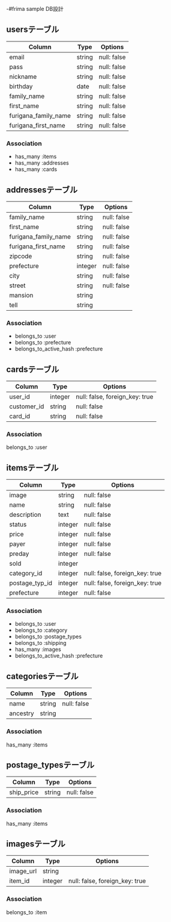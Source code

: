 -#frima sample DB設計
## usersテーブル
|Column|Type|Options|
|------|----|-------|
|email|string|null: false|
|pass|string|null: false|
|nickname|string|null: false|
|birthday|date|null: false|
|family_name|string|null: false|
|first_name|string|null: false|
|furigana_family_name|string|null: false|
|furigana_first_name|string|null: false|
### Association
- has_many :items
- has_many :addresses
- has_many :cards

## addressesテーブル
|Column|Type|Options|
|------|----|-------|
|family_name|string|null: false|
|first_name|string|null: false|
|furigana_family_name|string|null: false|
|furigana_first_name|string|null: false|
|zipcode|string|null: false|
|prefecture|integer|null: false|
|city|string|null: false|
|street|string|null: false|
|mansion|string|
|tell|string|
### Association
- belongs_to :user
- belongs_to :prefecture
- belongs_to_active_hash :prefecture

## cardsテーブル
<!-- gem Payjpを使う -->
|Column|Type|Options|
|------|----|-------|
|user_id|integer|null: false, foreign_key: true|
|customer_id|string|null: false|
|card_id|string|null: false|
### Association
belongs_to :user

## itemsテーブル
|Column|Type|Options|
|------|----|-------|
|image|string|null: false|
|name|string|null: false|
|description|text|null: false|
|status|integer|null: false| <!-- enumを使う -->
|price|integer|null: false|
|payer|integer|null: false| <!-- enumを使う -->
|preday|integer|null: false| <!-- enumを使う -->
|sold|integer|
|category_id|integer|null: false, foreign_key: true|
|postage_typ_id|integer|null: false, foreign_key: true|
|prefecture|integer|null: false|

### Association
- belongs_to :user
- belongs_to :category
- belongs_to :postage_types
- belongs_to :shipping
- has_many :images
- belongs_to_active_hash :prefecture

## categoriesテーブル
|Column|Type|Options|
|------|----|-------|
|name|string|null: false|
|ancestry|string|
### Association
has_many :items

<!-- prefecturesモデルはある。gem  active hash-->

## postage_typesテーブル
|Column|Type|Options|
|------|----|-------|
|ship_price|string|null: false|
### Association
has_many :items

## imagesテーブル
|Column|Type|Options|
|------|----|-------|
|image_url|string|
|item_id|integer|null: false, foreign_key: true|
### Association
belongs_to :item